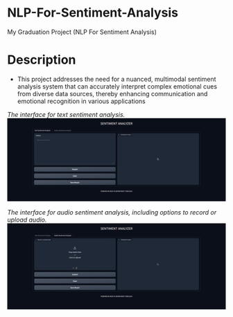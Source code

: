 # NLP-For-Sentiment-Analysis
My Graduation Project (NLP For Sentiment Analysis)


# Description

- This project addresses the need for a nuanced, multimodal sentiment analysis system that can accurately interpret complex emotional cues from diverse data sources, thereby enhancing communication and emotional recognition in various applications



*The interface for text sentiment analysis.*
![Text Sentiment Analysis Interface](https://github.com/AhmedAbozaid94/NLP-For-Sentiment-Analysis/blob/main/User%20Interface/Screenshot%202024-05-01%20232714.png)


*The interface for audio sentiment analysis, including options to record or upload audio.*
![Audio Sentiment Analysis Interface](https://github.com/AhmedAbozaid94/NLP-For-Sentiment-Analysis/blob/main/User%20Interface/Screenshot%202024-05-01%20232730.png)
